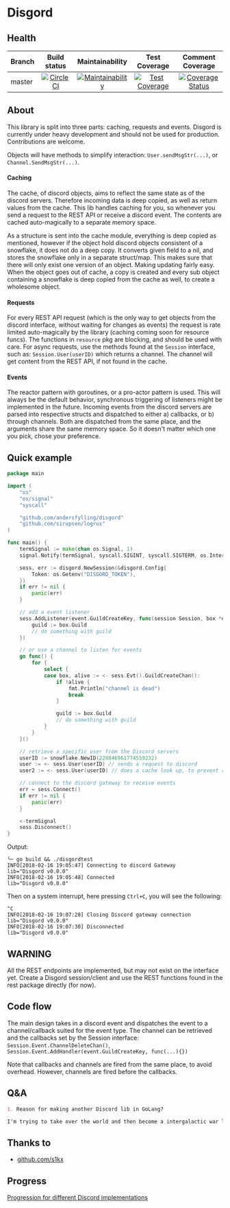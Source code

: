 # Disgord

## Health
| Branch       | Build status  | Maintainability | Test Coverage | Comment Coverage |
| ------------ |:-------------:|:---------------:|:-------------:|:----------------:|
| master       | [![CircleCI](https://circleci.com/gh/andersfylling/disgord/tree/master.svg?style=shield)](https://circleci.com/gh/andersfylling/disgord/tree/master) | [![Maintainability](https://api.codeclimate.com/v1/badges/687d02ca069eba704af9/maintainability)](https://codeclimate.com/github/andersfylling/disgord/maintainability) | [![Test Coverage](https://api.codeclimate.com/v1/badges/687d02ca069eba704af9/test_coverage)](https://codeclimate.com/github/andersfylling/disgord/test_coverage) | [![Coverage Status](https://coveralls.io/repos/github/andersfylling/disgord/badge.svg)](https://coveralls.io/github/andersfylling/disgord) |

## About
This library is split into three parts: caching, requests and events.
Disgord is currently under heavy development and should not be used for production. Contributions are welcome.

Objects will have methods to simplify interaction: `User.sendMsgStr(...)`, or `Channel.SendMsgStr(...)`.


#### Caching
The cache, of discord objects, aims to reflect the same state as of the discord servers. Therefore incoming data is deep copied, as well as return values from the cache.
This lib handles caching for you, so whenever you send a request to the REST API or receive a discord event. The contents are cached auto-magically to a separate memory space.

As a structure is sent into the cache module, everything is deep copied as mentioned, however if the object hold discord objects consistent of a snowflake, it does not do a deep copy. It converts given field to a nil, and stores the snowflake only in a separate struct/map. This makes sure that there will only exist one version of an object. Making updating fairly easy.
When the object goes out of cache, a copy is created and every sub object containing a snowflake is deep copied from the cache as well, to create a wholesome object.

#### Requests
For every REST API request (which is the only way to get objects from the discord interface, without waiting for changes as events) the request is rate limited auto-magically by the library (caching coming soon for resource funcs).
The functions in `resource` pkg are blocking, and should be used with care. For async requests, use the methods found at the `Session` interface, such as:
`Session.User(userID)` which returns a channel. The channel will get content from the REST API, if not found in the cache.

#### Events
The reactor pattern with goroutines, or a pro-actor pattern is used. This will always be the default behavior, synchronous triggering of listeners might be implemented in the future.
Incoming events from the discord servers are parsed into respective structs and dispatched to either a) callbacks, or b) through channels. Both are dispatched from the same place, and the arguments share the same memory space. So it doesn't matter which one you pick, chose your preference.

## Quick example

```go
package main

import (
    "os"
    "os/signal"
    "syscall"

    "github.com/andersfylling/disgord"
    "github.com/sirupsen/logrus"
)

func main() {
    termSignal := make(chan os.Signal, 1)
    signal.Notify(termSignal, syscall.SIGINT, syscall.SIGTERM, os.Interrupt, os.Kill)

    sess, err := disgord.NewSession(&disgord.Config{
        Token: os.Getenv("DISGORD_TOKEN"),
    })
    if err != nil {
        panic(err)
    }

    // add a event listener
    sess.AddListener(event.GuildCreateKey, func(session Session, box *event.GuildCreateBox) {
        guild := box.Guild
        // do something with guild
    })

    // or use a channel to listen for events
    go func() {
        for {
            select {
            case box, alive := <- sess.Evt().GuildCreateChan():
                if !alive {
                    fmt.Println("channel is dead")
                    break
                }

                guild := box.Guild
                // do something with guild
            }
        }
    }()

    // retrieve a specific user from the Discord servers
    userID := snowflake.NewID(228846961774559232)
    user := <- sess.User(userID) // sends a request to discord
    user2 := <- sess.User(userID) // does a cache look up, to prevent rate limiting/banning

    // connect to the discord gateway to receive events
    err = sess.Connect()
    if err != nil {
        panic(err)
    }

    <-termSignal
    sess.Disconnect()
}
```

Output:

```
╰─ go build && ./disgordtest
INFO[2018-02-16 19:05:47] Connecting to discord Gateway                 lib="Disgord v0.0.0"
INFO[2018-02-16 19:05:48] Connected                                     lib="Disgord v0.0.0"

```

Then on a system interrupt, here pressing `Ctrl+C`, you will see the following:

```
^C
INFO[2018-02-16 19:07:28] Closing Discord gateway connection            lib="Disgord v0.0.0"
INFO[2018-02-16 19:07:30] Disconnected                                  lib="Disgord v0.0.0"
```

## WARNING
All the REST endpoints are implemented, but may not exist on the interface yet. Create a Disgord session/client and use the REST functions found in the rest package directly (for now).

## Code flow

The main design takes in a discord event and dispatches the event to a channel/callback suited for the event type. The channel can be retrieved and the callbacks set by the Session interface: `Session.Event.ChannelDeleteChan()`, `Session.Event.AddHandler(event.GuildCreateKey, func(...){})`

Note that callbacks and channels are fired from the same place, to avoid overhead. However, channels are fired before the callbacks.

## Q&A

```Markdown
1. Reason for making another Discord lib in GoLang?

I'm trying to take over the world and then become a intergalactic war lord. Have to start somewhere.
```

## Thanks to
* [github.com/s1kx](https://github.com/s1kx)

## Progress

[Progression for different Discord implementations](PROGRESS.md)

